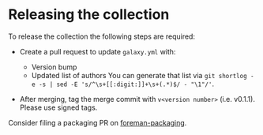 # Releasing the collection

To release the collection the following steps are required:

* Create a pull request to update `galaxy.yml` with:
  * Version bump
  * Updated list of authors
    You can generate that list via `git shortlog -e -s | sed -E 's/^\s+[[:digit:]]+\s+(.*)$/ - "\1"/'`.

* After merging, tag the merge commit with `v<version number>` (i.e. v0.1.1).
  Please use signed tags.

Consider filing a packaging PR on [foreman-packaging](https://github.com/theforeman/foreman-packaging).
